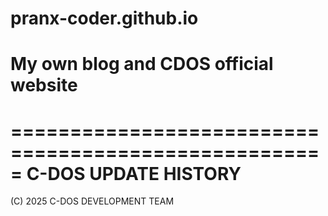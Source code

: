 # pranx-coder.github.io
My own blog and CDOS official website
=====================================================
  
=====================================================
		  C-DOS UPDATE HISTORY
 ==============================
(C) 2025 C-DOS DEVELOPMENT TEAM
